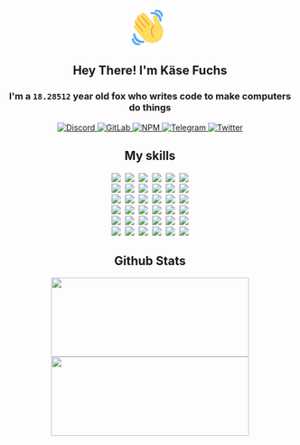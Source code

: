 <div><p align=center><img src=./resources/images/wave.gif width=64px height=64px></p><h2 align=center>Hey There! I'm Käse Fuchs</h2><h3 align=center>I'm a <code>18.28512</code> year old fox who writes code to make computers do things</h3><p align=center><a href=https://discord.com/users/507526681125322772><img alt=Discord src="https://img.shields.io/badge/Discord-5865F2?logo=discord&logoColor=white&style=flat-square#de61d0c2c3a468abae5319406e68ede1"> </a><a href=https://gitlab.com/kasefuchs><img alt=GitLab src="https://img.shields.io/badge/GitLab-330F63?logo=gitlab&logoColor=white&style=flat-square#de61d0c2c3a468abae5319406e68ede1"> </a><a href=https://npmjs.com/~kasefuchs><img alt=NPM src="https://img.shields.io/badge/NPM-CB3837?logo=npm&logoColor=white&style=flat-square#de61d0c2c3a468abae5319406e68ede1"> </a><a href=https://t.me/kasefuchs><img alt=Telegram src="https://img.shields.io/badge/Telegram-2CA5E0?logo=telegram&logoColor=white&style=flat-square#de61d0c2c3a468abae5319406e68ede1"> </a><a href=https://twitter.com/kasefuchs><img alt=Twitter src="https://img.shields.io/badge/Twitter-1DA1F2?logo=twitter&logoColor=white&style=flat-square#de61d0c2c3a468abae5319406e68ede1"></a></p><h2 align=center>My skills</h2><p align=center><a href=https://aws.amazon.com/ ><picture><source srcset="https://skillicons.dev/icons?i=aws&theme=dark#de61d0c2c3a468abae5319406e68ede1" media="(prefers-color-scheme: dark)"><source srcset="https://skillicons.dev/icons?i=aws&theme=light#de61d0c2c3a468abae5319406e68ede1" media="(prefers-color-scheme: light), (prefers-color-scheme: no-preference)"><img src="https://skillicons.dev/icons?i=aws&theme=light#de61d0c2c3a468abae5319406e68ede1"></picture></a>&nbsp;&nbsp;<a href=https://en.wikipedia.org/wiki/Bash_(Unix_shell)><picture><source srcset="https://skillicons.dev/icons?i=bash&theme=dark#de61d0c2c3a468abae5319406e68ede1" media="(prefers-color-scheme: dark)"><source srcset="https://skillicons.dev/icons?i=bash&theme=light#de61d0c2c3a468abae5319406e68ede1" media="(prefers-color-scheme: light), (prefers-color-scheme: no-preference)"><img src="https://skillicons.dev/icons?i=bash&theme=light#de61d0c2c3a468abae5319406e68ede1"></picture></a>&nbsp;&nbsp;<a href=https://discord.com/developers/docs><picture><source srcset="https://skillicons.dev/icons?i=bots&theme=dark#de61d0c2c3a468abae5319406e68ede1" media="(prefers-color-scheme: dark)"><source srcset="https://skillicons.dev/icons?i=bots&theme=light#de61d0c2c3a468abae5319406e68ede1" media="(prefers-color-scheme: light), (prefers-color-scheme: no-preference)"><img src="https://skillicons.dev/icons?i=bots&theme=light#de61d0c2c3a468abae5319406e68ede1"></picture></a>&nbsp;&nbsp;<a href=https://www.cloudflare.com/ ><picture><source srcset="https://skillicons.dev/icons?i=cloudflare&theme=dark#de61d0c2c3a468abae5319406e68ede1" media="(prefers-color-scheme: dark)"><source srcset="https://skillicons.dev/icons?i=cloudflare&theme=light#de61d0c2c3a468abae5319406e68ede1" media="(prefers-color-scheme: light), (prefers-color-scheme: no-preference)"><img src="https://skillicons.dev/icons?i=cloudflare&theme=light#de61d0c2c3a468abae5319406e68ede1"></picture></a>&nbsp;&nbsp;<a href=https://en.wikipedia.org/wiki/CSS><picture><source srcset="https://skillicons.dev/icons?i=css&theme=dark#de61d0c2c3a468abae5319406e68ede1" media="(prefers-color-scheme: dark)"><source srcset="https://skillicons.dev/icons?i=css&theme=light#de61d0c2c3a468abae5319406e68ede1" media="(prefers-color-scheme: light), (prefers-color-scheme: no-preference)"><img src="https://skillicons.dev/icons?i=css&theme=light#de61d0c2c3a468abae5319406e68ede1"></picture></a>&nbsp;&nbsp;<a href=https://www.docker.com/ ><picture><source srcset="https://skillicons.dev/icons?i=docker&theme=dark#de61d0c2c3a468abae5319406e68ede1" media="(prefers-color-scheme: dark)"><source srcset="https://skillicons.dev/icons?i=docker&theme=light#de61d0c2c3a468abae5319406e68ede1" media="(prefers-color-scheme: light), (prefers-color-scheme: no-preference)"><img src="https://skillicons.dev/icons?i=docker&theme=light#de61d0c2c3a468abae5319406e68ede1"></picture></a><br><a href=https://www.electronjs.org/ ><picture><source srcset="https://skillicons.dev/icons?i=electron&theme=dark#de61d0c2c3a468abae5319406e68ede1" media="(prefers-color-scheme: dark)"><source srcset="https://skillicons.dev/icons?i=electron&theme=light#de61d0c2c3a468abae5319406e68ede1" media="(prefers-color-scheme: light), (prefers-color-scheme: no-preference)"><img src="https://skillicons.dev/icons?i=electron&theme=light#de61d0c2c3a468abae5319406e68ede1"></picture></a>&nbsp;&nbsp;<a href=https://expressjs.com/ ><picture><source srcset="https://skillicons.dev/icons?i=express&theme=dark#de61d0c2c3a468abae5319406e68ede1" media="(prefers-color-scheme: dark)"><source srcset="https://skillicons.dev/icons?i=express&theme=light#de61d0c2c3a468abae5319406e68ede1" media="(prefers-color-scheme: light), (prefers-color-scheme: no-preference)"><img src="https://skillicons.dev/icons?i=express&theme=light#de61d0c2c3a468abae5319406e68ede1"></picture></a>&nbsp;&nbsp;<a href=https://www.figma.com/ ><picture><source srcset="https://skillicons.dev/icons?i=figma&theme=dark#de61d0c2c3a468abae5319406e68ede1" media="(prefers-color-scheme: dark)"><source srcset="https://skillicons.dev/icons?i=figma&theme=light#de61d0c2c3a468abae5319406e68ede1" media="(prefers-color-scheme: light), (prefers-color-scheme: no-preference)"><img src="https://skillicons.dev/icons?i=figma&theme=light#de61d0c2c3a468abae5319406e68ede1"></picture></a>&nbsp;&nbsp;<a href=https://firebase.google.com/ ><picture><source srcset="https://skillicons.dev/icons?i=firebase&theme=dark#de61d0c2c3a468abae5319406e68ede1" media="(prefers-color-scheme: dark)"><source srcset="https://skillicons.dev/icons?i=firebase&theme=light#de61d0c2c3a468abae5319406e68ede1" media="(prefers-color-scheme: light), (prefers-color-scheme: no-preference)"><img src="https://skillicons.dev/icons?i=firebase&theme=light#de61d0c2c3a468abae5319406e68ede1"></picture></a>&nbsp;&nbsp;<a href=https://flask.palletsprojects.com/ ><picture><source srcset="https://skillicons.dev/icons?i=flask&theme=dark#de61d0c2c3a468abae5319406e68ede1" media="(prefers-color-scheme: dark)"><source srcset="https://skillicons.dev/icons?i=flask&theme=light#de61d0c2c3a468abae5319406e68ede1" media="(prefers-color-scheme: light), (prefers-color-scheme: no-preference)"><img src="https://skillicons.dev/icons?i=flask&theme=light#de61d0c2c3a468abae5319406e68ede1"></picture></a>&nbsp;&nbsp;<a href=https://cloud.google.com/ ><picture><source srcset="https://skillicons.dev/icons?i=gcp&theme=dark#de61d0c2c3a468abae5319406e68ede1" media="(prefers-color-scheme: dark)"><source srcset="https://skillicons.dev/icons?i=gcp&theme=light#de61d0c2c3a468abae5319406e68ede1" media="(prefers-color-scheme: light), (prefers-color-scheme: no-preference)"><img src="https://skillicons.dev/icons?i=gcp&theme=light#de61d0c2c3a468abae5319406e68ede1"></picture></a><br><a href=https://git-scm.com/ ><picture><source srcset="https://skillicons.dev/icons?i=git&theme=dark#de61d0c2c3a468abae5319406e68ede1" media="(prefers-color-scheme: dark)"><source srcset="https://skillicons.dev/icons?i=git&theme=light#de61d0c2c3a468abae5319406e68ede1" media="(prefers-color-scheme: light), (prefers-color-scheme: no-preference)"><img src="https://skillicons.dev/icons?i=git&theme=light#de61d0c2c3a468abae5319406e68ede1"></picture></a>&nbsp;&nbsp;<a href=https://github.com/ ><picture><source srcset="https://skillicons.dev/icons?i=github&theme=dark#de61d0c2c3a468abae5319406e68ede1" media="(prefers-color-scheme: dark)"><source srcset="https://skillicons.dev/icons?i=github&theme=light#de61d0c2c3a468abae5319406e68ede1" media="(prefers-color-scheme: light), (prefers-color-scheme: no-preference)"><img src="https://skillicons.dev/icons?i=github&theme=light#de61d0c2c3a468abae5319406e68ede1"></picture></a>&nbsp;&nbsp;<a href=https://gitlab.com/ ><picture><source srcset="https://skillicons.dev/icons?i=gitlab&theme=dark#de61d0c2c3a468abae5319406e68ede1" media="(prefers-color-scheme: dark)"><source srcset="https://skillicons.dev/icons?i=gitlab&theme=light#de61d0c2c3a468abae5319406e68ede1" media="(prefers-color-scheme: light), (prefers-color-scheme: no-preference)"><img src="https://skillicons.dev/icons?i=gitlab&theme=light#de61d0c2c3a468abae5319406e68ede1"></picture></a>&nbsp;&nbsp;<a href=https://www.heroku.com/ ><picture><source srcset="https://skillicons.dev/icons?i=heroku&theme=dark#de61d0c2c3a468abae5319406e68ede1" media="(prefers-color-scheme: dark)"><source srcset="https://skillicons.dev/icons?i=heroku&theme=light#de61d0c2c3a468abae5319406e68ede1" media="(prefers-color-scheme: light), (prefers-color-scheme: no-preference)"><img src="https://skillicons.dev/icons?i=heroku&theme=light#de61d0c2c3a468abae5319406e68ede1"></picture></a>&nbsp;&nbsp;<a href=https://en.wikipedia.org/wiki/HTML><picture><source srcset="https://skillicons.dev/icons?i=html&theme=dark#de61d0c2c3a468abae5319406e68ede1" media="(prefers-color-scheme: dark)"><source srcset="https://skillicons.dev/icons?i=html&theme=light#de61d0c2c3a468abae5319406e68ede1" media="(prefers-color-scheme: light), (prefers-color-scheme: no-preference)"><img src="https://skillicons.dev/icons?i=html&theme=light#de61d0c2c3a468abae5319406e68ede1"></picture></a>&nbsp;&nbsp;<a href=https://en.wikipedia.org/wiki/JavaScript><picture><source srcset="https://skillicons.dev/icons?i=js&theme=dark#de61d0c2c3a468abae5319406e68ede1" media="(prefers-color-scheme: dark)"><source srcset="https://skillicons.dev/icons?i=js&theme=light#de61d0c2c3a468abae5319406e68ede1" media="(prefers-color-scheme: light), (prefers-color-scheme: no-preference)"><img src="https://skillicons.dev/icons?i=js&theme=light#de61d0c2c3a468abae5319406e68ede1"></picture></a><br><a href=https://en.wikipedia.org/wiki/Linux><picture><source srcset="https://skillicons.dev/icons?i=linux&theme=dark#de61d0c2c3a468abae5319406e68ede1" media="(prefers-color-scheme: dark)"><source srcset="https://skillicons.dev/icons?i=linux&theme=light#de61d0c2c3a468abae5319406e68ede1" media="(prefers-color-scheme: light), (prefers-color-scheme: no-preference)"><img src="https://skillicons.dev/icons?i=linux&theme=light#de61d0c2c3a468abae5319406e68ede1"></picture></a>&nbsp;&nbsp;<a href=https://mui.com/ ><picture><source srcset="https://skillicons.dev/icons?i=materialui&theme=dark#de61d0c2c3a468abae5319406e68ede1" media="(prefers-color-scheme: dark)"><source srcset="https://skillicons.dev/icons?i=materialui&theme=light#de61d0c2c3a468abae5319406e68ede1" media="(prefers-color-scheme: light), (prefers-color-scheme: no-preference)"><img src="https://skillicons.dev/icons?i=materialui&theme=light#de61d0c2c3a468abae5319406e68ede1"></picture></a>&nbsp;&nbsp;<a href=https://en.wikipedia.org/wiki/Markdown><picture><source srcset="https://skillicons.dev/icons?i=md&theme=dark#de61d0c2c3a468abae5319406e68ede1" media="(prefers-color-scheme: dark)"><source srcset="https://skillicons.dev/icons?i=md&theme=light#de61d0c2c3a468abae5319406e68ede1" media="(prefers-color-scheme: light), (prefers-color-scheme: no-preference)"><img src="https://skillicons.dev/icons?i=md&theme=light#de61d0c2c3a468abae5319406e68ede1"></picture></a>&nbsp;&nbsp;<a href=https://www.mongodb.com/ ><picture><source srcset="https://skillicons.dev/icons?i=mongodb&theme=dark#de61d0c2c3a468abae5319406e68ede1" media="(prefers-color-scheme: dark)"><source srcset="https://skillicons.dev/icons?i=mongodb&theme=light#de61d0c2c3a468abae5319406e68ede1" media="(prefers-color-scheme: light), (prefers-color-scheme: no-preference)"><img src="https://skillicons.dev/icons?i=mongodb&theme=light#de61d0c2c3a468abae5319406e68ede1"></picture></a>&nbsp;&nbsp;<a href=https://www.mysql.com/ ><picture><source srcset="https://skillicons.dev/icons?i=mysql&theme=dark#de61d0c2c3a468abae5319406e68ede1" media="(prefers-color-scheme: dark)"><source srcset="https://skillicons.dev/icons?i=mysql&theme=light#de61d0c2c3a468abae5319406e68ede1" media="(prefers-color-scheme: light), (prefers-color-scheme: no-preference)"><img src="https://skillicons.dev/icons?i=mysql&theme=light#de61d0c2c3a468abae5319406e68ede1"></picture></a>&nbsp;&nbsp;<a href=https://nextjs.org/ ><picture><source srcset="https://skillicons.dev/icons?i=nextjs&theme=dark#de61d0c2c3a468abae5319406e68ede1" media="(prefers-color-scheme: dark)"><source srcset="https://skillicons.dev/icons?i=nextjs&theme=light#de61d0c2c3a468abae5319406e68ede1" media="(prefers-color-scheme: light), (prefers-color-scheme: no-preference)"><img src="https://skillicons.dev/icons?i=nextjs&theme=light#de61d0c2c3a468abae5319406e68ede1"></picture></a><br><a href=https://nodejs.org/en/ ><picture><source srcset="https://skillicons.dev/icons?i=nodejs&theme=dark#de61d0c2c3a468abae5319406e68ede1" media="(prefers-color-scheme: dark)"><source srcset="https://skillicons.dev/icons?i=nodejs&theme=light#de61d0c2c3a468abae5319406e68ede1" media="(prefers-color-scheme: light), (prefers-color-scheme: no-preference)"><img src="https://skillicons.dev/icons?i=nodejs&theme=light#de61d0c2c3a468abae5319406e68ede1"></picture></a>&nbsp;&nbsp;<a href=https://www.postgresql.org/ ><picture><source srcset="https://skillicons.dev/icons?i=postgres&theme=dark#de61d0c2c3a468abae5319406e68ede1" media="(prefers-color-scheme: dark)"><source srcset="https://skillicons.dev/icons?i=postgres&theme=light#de61d0c2c3a468abae5319406e68ede1" media="(prefers-color-scheme: light), (prefers-color-scheme: no-preference)"><img src="https://skillicons.dev/icons?i=postgres&theme=light#de61d0c2c3a468abae5319406e68ede1"></picture></a>&nbsp;&nbsp;<a href=https://learn.microsoft.com/en-us/powershell/ ><picture><source srcset="https://skillicons.dev/icons?i=powershell&theme=dark#de61d0c2c3a468abae5319406e68ede1" media="(prefers-color-scheme: dark)"><source srcset="https://skillicons.dev/icons?i=powershell&theme=light#de61d0c2c3a468abae5319406e68ede1" media="(prefers-color-scheme: light), (prefers-color-scheme: no-preference)"><img src="https://skillicons.dev/icons?i=powershell&theme=light#de61d0c2c3a468abae5319406e68ede1"></picture></a>&nbsp;&nbsp;<a href=https://www.python.org/ ><picture><source srcset="https://skillicons.dev/icons?i=py&theme=dark#de61d0c2c3a468abae5319406e68ede1" media="(prefers-color-scheme: dark)"><source srcset="https://skillicons.dev/icons?i=py&theme=light#de61d0c2c3a468abae5319406e68ede1" media="(prefers-color-scheme: light), (prefers-color-scheme: no-preference)"><img src="https://skillicons.dev/icons?i=py&theme=light#de61d0c2c3a468abae5319406e68ede1"></picture></a>&nbsp;&nbsp;<a href=https://www.raspberrypi.org/ ><picture><source srcset="https://skillicons.dev/icons?i=raspberrypi&theme=dark#de61d0c2c3a468abae5319406e68ede1" media="(prefers-color-scheme: dark)"><source srcset="https://skillicons.dev/icons?i=raspberrypi&theme=light#de61d0c2c3a468abae5319406e68ede1" media="(prefers-color-scheme: light), (prefers-color-scheme: no-preference)"><img src="https://skillicons.dev/icons?i=raspberrypi&theme=light#de61d0c2c3a468abae5319406e68ede1"></picture></a>&nbsp;&nbsp;<a href=https://reactjs.org/ ><picture><source srcset="https://skillicons.dev/icons?i=react&theme=dark#de61d0c2c3a468abae5319406e68ede1" media="(prefers-color-scheme: dark)"><source srcset="https://skillicons.dev/icons?i=react&theme=light#de61d0c2c3a468abae5319406e68ede1" media="(prefers-color-scheme: light), (prefers-color-scheme: no-preference)"><img src="https://skillicons.dev/icons?i=react&theme=light#de61d0c2c3a468abae5319406e68ede1"></picture></a><br><a href=https://redux.js.org/ ><picture><source srcset="https://skillicons.dev/icons?i=redux&theme=dark#de61d0c2c3a468abae5319406e68ede1" media="(prefers-color-scheme: dark)"><source srcset="https://skillicons.dev/icons?i=redux&theme=light#de61d0c2c3a468abae5319406e68ede1" media="(prefers-color-scheme: light), (prefers-color-scheme: no-preference)"><img src="https://skillicons.dev/icons?i=redux&theme=light#de61d0c2c3a468abae5319406e68ede1"></picture></a>&nbsp;&nbsp;<a href=https://en.wikipedia.org/wiki/Regular_expression><picture><source srcset="https://skillicons.dev/icons?i=regex&theme=dark#de61d0c2c3a468abae5319406e68ede1" media="(prefers-color-scheme: dark)"><source srcset="https://skillicons.dev/icons?i=regex&theme=light#de61d0c2c3a468abae5319406e68ede1" media="(prefers-color-scheme: light), (prefers-color-scheme: no-preference)"><img src="https://skillicons.dev/icons?i=regex&theme=light#de61d0c2c3a468abae5319406e68ede1"></picture></a>&nbsp;&nbsp;<a href=https://en.wikipedia.org/wiki/Sass_(stylesheet_language)><picture><source srcset="https://skillicons.dev/icons?i=sass&theme=dark#de61d0c2c3a468abae5319406e68ede1" media="(prefers-color-scheme: dark)"><source srcset="https://skillicons.dev/icons?i=sass&theme=light#de61d0c2c3a468abae5319406e68ede1" media="(prefers-color-scheme: light), (prefers-color-scheme: no-preference)"><img src="https://skillicons.dev/icons?i=sass&theme=light#de61d0c2c3a468abae5319406e68ede1"></picture></a>&nbsp;&nbsp;<a href=https://www.typescriptlang.org/ ><picture><source srcset="https://skillicons.dev/icons?i=ts&theme=dark#de61d0c2c3a468abae5319406e68ede1" media="(prefers-color-scheme: dark)"><source srcset="https://skillicons.dev/icons?i=ts&theme=light#de61d0c2c3a468abae5319406e68ede1" media="(prefers-color-scheme: light), (prefers-color-scheme: no-preference)"><img src="https://skillicons.dev/icons?i=ts&theme=light#de61d0c2c3a468abae5319406e68ede1"></picture></a>&nbsp;&nbsp;<a href=https://unity.com/ ><picture><source srcset="https://skillicons.dev/icons?i=unity&theme=dark#de61d0c2c3a468abae5319406e68ede1" media="(prefers-color-scheme: dark)"><source srcset="https://skillicons.dev/icons?i=unity&theme=light#de61d0c2c3a468abae5319406e68ede1" media="(prefers-color-scheme: light), (prefers-color-scheme: no-preference)"><img src="https://skillicons.dev/icons?i=unity&theme=light#de61d0c2c3a468abae5319406e68ede1"></picture></a>&nbsp;&nbsp;<a href=https://workers.cloudflare.com/ ><picture><source srcset="https://skillicons.dev/icons?i=workers&theme=dark#de61d0c2c3a468abae5319406e68ede1" media="(prefers-color-scheme: dark)"><source srcset="https://skillicons.dev/icons?i=workers&theme=light#de61d0c2c3a468abae5319406e68ede1" media="(prefers-color-scheme: light), (prefers-color-scheme: no-preference)"><img src="https://skillicons.dev/icons?i=workers&theme=light#de61d0c2c3a468abae5319406e68ede1"></picture></a><br></p><h2 align=center>Github Stats</h2><p align=center><picture><source srcset="https://github-readme-stats-kasefuchs.vercel.app/api/?count_private=true&hide_border=true&hide_rank=true&line_height=20&hide_title=true&username=Kasefuchs&theme=dark#de61d0c2c3a468abae5319406e68ede1" media="(prefers-color-scheme: dark)"><source srcset="https://github-readme-stats-kasefuchs.vercel.app/api/?count_private=true&hide_border=true&hide_rank=true&line_height=20&hide_title=true&username=Kasefuchs&theme=light#de61d0c2c3a468abae5319406e68ede1" media="(prefers-color-scheme: light), (prefers-color-scheme: no-preference)"><img align=middle width=350 height=140 src="https://github-readme-stats-kasefuchs.vercel.app/api/?count_private=true&hide_border=true&hide_rank=true&line_height=20&hide_title=true&username=Kasefuchs&theme=light#de61d0c2c3a468abae5319406e68ede1"></picture><picture><source srcset="https://github-readme-stats-kasefuchs.vercel.app/api/top-langs/?count_private=true&hide_border=true&layout=compact&username=Kasefuchs&theme=dark#de61d0c2c3a468abae5319406e68ede1" media="(prefers-color-scheme: dark)"><source srcset="https://github-readme-stats-kasefuchs.vercel.app/api/top-langs/?count_private=true&hide_border=true&layout=compact&username=Kasefuchs&theme=light#de61d0c2c3a468abae5319406e68ede1" media="(prefers-color-scheme: light), (prefers-color-scheme: no-preference)"><img align=middle width=350 height=140 src="https://github-readme-stats-kasefuchs.vercel.app/api/top-langs/?count_private=true&hide_border=true&layout=compact&username=Kasefuchs&theme=light#de61d0c2c3a468abae5319406e68ede1"></picture></p><img src="https://hit.yhype.me/github/profile?user_id=64592097#de61d0c2c3a468abae5319406e68ede1" alt=""></div>